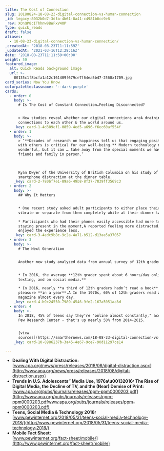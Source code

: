```yaml
---
title: The Cost of Connection
slug: 20180824-18-08-23-digital-connection-vs-human-connection
_id: legacy-8032b0d7-3dfa-4b61-8a41-c4981b0cc9e8
_rev: XOnQP8cIThhnw9BWFxV4OP
type: quick_reads
draft: false
aliases:
  - 18-08-23-digital-connection-vs-human-connection/
_createdAt: '2018-08-23T11:11:59Z'
_updatedAt: '2021-03-16T12:28:16Z'
date: '2018-08-23T11:11:59+00:00'
weight: 50
featured_image:
  alt: Quick Reads background image
  url: >-
    00135c1f8bcfa1a12c161409f679ce7f64ea5b47-2560x1709.jpg
card_series: Now You Know
colorpaletteclassname: '--dark-purple'
cards:
  - order: 0
    body: >-
      # Is The Cost of Constant Connection…Feeling Disconnected?


      > New studies reveal whether our digital connections areA draining our
      connections to each other & the world around us.
    _key: card-1-4d309ef1-0859-4ed5-a696-f6ec60af554f
  - order: 1
    body: >-
      > ‘**Decades of research on happiness tell us that engaging positively
      with others is critical for our well-being.** Modern technology may be
      wonderful, but it can … take away from the special moments we have with
      friends and family in person.’  
        
        
        
      Ryan Dwyer of the University of British Columbia on his study of
      smartphone distraction at the dinner table.
    _key: card-2-780bf7e1-89a6-49b8-8f37-7839ff3569c3
  - order: 2
    body: >-
      ## Why It Matters


      * One recent study asked adult participants to either place their phone on
      vibrate or separate from them completely while at their dinner tables.

      * Participants who had their phones easily accessible had more trouble
      staying present in the moment,A reported feeling more distracted, &
      enjoyed the experience less.
    _key: card-3-4edc9b8c-9c2a-4a71-b512-d13aa5a37057
  - order: 3
    body: >-
      # The Next Generation


      Another new study analyzed data from annual survey of 12th graders


      * In 2016, the average **12th grader spent about 6 hours/day online,
      texting, and on social media.**

      * In 2016, nearly **a third of 12th graders hadn’t read a book** for
      pleasure **in a year**.A In the 1970s, 60% of 12th graders read a book or
      magazine almost every day.
    _key: card-4-b9c24550-7989-4546-9fe2-167a5051aa3d
  - order: 4
    body: >-
      In 2018, 45% of teens say they're "online almost constantly," according to
      Pew Research Center - that's up nearly 50% from 2014-2015.


      [view
      sources](https://smarthernews.com/18-08-23-digital-connection-vs-human-connection/)
    _key: card-10-8986237b-3a45-4e67-9ce7-90d11297ce14

---
```

* **Dealing With Digital Distraction:**  
[www.apa.org/news/press/releases/2018/08/digital-distraction.aspx](http://www.apa.org/news/press/releases/2018/08/digital-distraction.aspx)
* **Trends in U.S. Adolescents” Media Use, 1976a\u00132016: The Rise of Digital Media, the Decline of TV, and the (Near) Demise of Print:**  
[www.apa.org/pubs/journals/releases/ppm-ppm0000203.pdf](http://www.apa.org/pubs/journals/releases/ppm-ppm0000203.pdfwww.apa.org/pubs/journals/releases/ppm-ppm0000203.pdf)
* **Teens, Social Media & Technology 2018:**  
[www.pewinternet.org/2018/05/31/teens-social-media-technology-2018/](http://www.pewinternet.org/2018/05/31/teens-social-media-technology-2018/)
* **Mobile Fact Sheet:**  
[www.pewinternet.org/fact-sheet/mobile/](http://www.pewinternet.org/fact-sheet/mobile/)